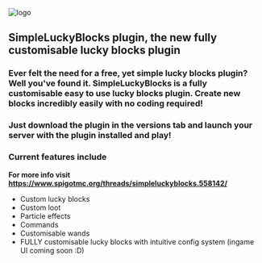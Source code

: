 ![logo](https://i.imgur.com/F4mnlBO.png)

## SimpleLuckyBlocks plugin, the new fully customisable lucky blocks plugin

### Ever felt the need for a free, yet simple lucky blocks plugin? Well you've found it. SimpleLuckyBlocks is a fully customisable easy to use lucky blocks plugin. Create new blocks incredibly easily with no coding required!

### Just download the plugin in the versions tab and launch your server with the plugin installed and play!

### Current features include

**For more info visit https://www.spigotmc.org/threads/simpleluckyblocks.558142/**

- Custom lucky blocks
- Custom loot
- Particle effects
- Commands
- Customisable wands
- FULLY customisable lucky blocks with intuitive config system (ingame UI coming soon :D)